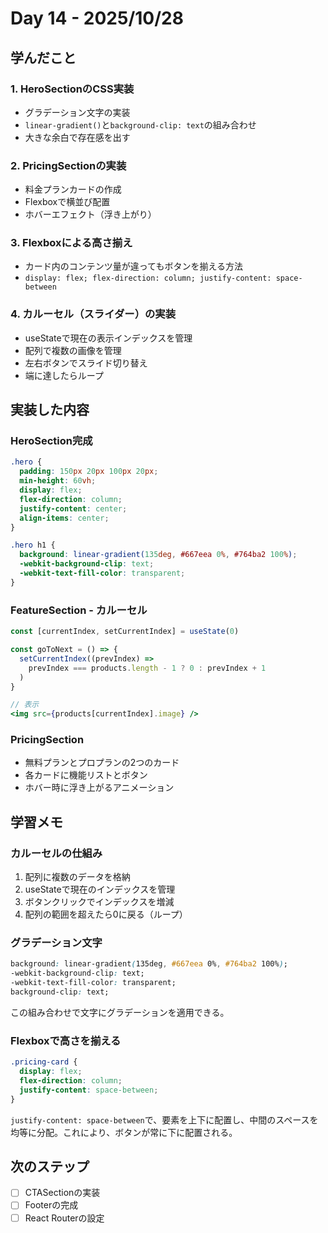 # Day 14 - 2025/10/28

## 学んだこと

### 1. HeroSectionのCSS実装
- グラデーション文字の実装
- `linear-gradient()`と`background-clip: text`の組み合わせ
- 大きな余白で存在感を出す

### 2. PricingSectionの実装
- 料金プランカードの作成
- Flexboxで横並び配置
- ホバーエフェクト（浮き上がり）

### 3. Flexboxによる高さ揃え
- カード内のコンテンツ量が違ってもボタンを揃える方法
- `display: flex; flex-direction: column; justify-content: space-between`

### 4. カルーセル（スライダー）の実装
- useStateで現在の表示インデックスを管理
- 配列で複数の画像を管理
- 左右ボタンでスライド切り替え
- 端に達したらループ

## 実装した内容

### HeroSection完成
```css
.hero {
  padding: 150px 20px 100px 20px;
  min-height: 60vh;
  display: flex;
  flex-direction: column;
  justify-content: center;
  align-items: center;
}

.hero h1 {
  background: linear-gradient(135deg, #667eea 0%, #764ba2 100%);
  -webkit-background-clip: text;
  -webkit-text-fill-color: transparent;
}
```

### FeatureSection - カルーセル
```jsx
const [currentIndex, setCurrentIndex] = useState(0)

const goToNext = () => {
  setCurrentIndex((prevIndex) =>
    prevIndex === products.length - 1 ? 0 : prevIndex + 1
  )
}

// 表示
<img src={products[currentIndex].image} />
```

### PricingSection
- 無料プランとプロプランの2つのカード
- 各カードに機能リストとボタン
- ホバー時に浮き上がるアニメーション

## 学習メモ

### カルーセルの仕組み
1. 配列に複数のデータを格納
2. useStateで現在のインデックスを管理
3. ボタンクリックでインデックスを増減
4. 配列の範囲を超えたら0に戻る（ループ）

### グラデーション文字
```css
background: linear-gradient(135deg, #667eea 0%, #764ba2 100%);
-webkit-background-clip: text;
-webkit-text-fill-color: transparent;
background-clip: text;
```

この組み合わせで文字にグラデーションを適用できる。

### Flexboxで高さを揃える
```css
.pricing-card {
  display: flex;
  flex-direction: column;
  justify-content: space-between;
}
```

`justify-content: space-between`で、要素を上下に配置し、中間のスペースを均等に分配。これにより、ボタンが常に下に配置される。

## 次のステップ

- [ ] CTASectionの実装
- [ ] Footerの完成
- [ ] React Routerの設定
